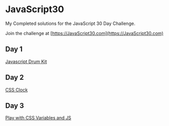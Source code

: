 # JavaScript30

My Completed solutions for the JavaScript 30 Day Challenge.

Join the challenge at [https://JavaScript30.com](https://JavaScript30.com)

## Day 1 

[Javascript Drum Kit](day1/index.html)

## Day 2

[CSS Clock](day2/index.html)

## Day 3

[Play with CSS Variables and JS](day3/index-START.html)
